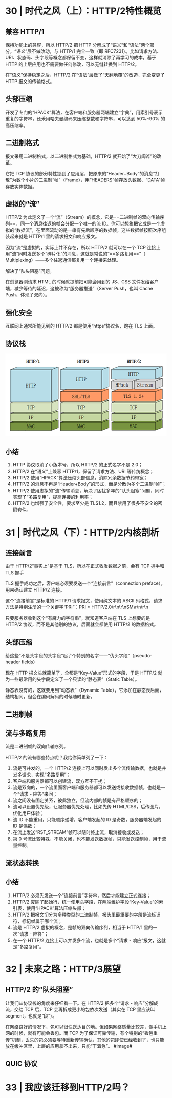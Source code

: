 # 30 | 时代之风（上）：HTTP/2特性概览
## 兼容 HTTP/1
保持功能上的兼容，所以 HTTP/2 把 HTTP 分解成了“语义”和“语法”两个部分，“语义”层不做改动，与 HTTP/1 完全一致（即 RFC7231）。比如请求方法、URI、状态码、头字段等概念都保留不变，这样就消除了再学习的成本，基于 HTTP 的上层应用也不需要做任何修改，可以无缝转换到 HTTP/2。

在“语义”保持稳定之后，HTTP/2 在“语法”层做了“天翻地覆”的改造，完全变更了 HTTP 报文的传输格式。

## 头部压缩
开发了专门的“HPACK”算法，在客户端和服务器两端建立“字典”，用索引号表示重复的字符串，还釆用哈夫曼编码来压缩整数和字符串，可以达到 50%~90% 的高压缩率。

## 二进制格式
报文采用二进制格式，以二进制格式为基础，HTTP/2 就开始了“大刀阔斧”的改革。

它把 TCP 协议的部分特性挪到了应用层，把原来的“Header+Body”的消息“打散”为数个小片的二进制“帧”（Frame），用“HEADERS”帧存放头数据、“DATA”帧存放实体数据。

## 虚拟的“流”
HTTP/2 为此定义了一个“流”（Stream）的概念，它是==二进制帧的双向传输序列==，同一个消息往返的帧会分配一个唯一的流 ID。你可以想象把它成是一个虚拟的“数据流”，在里面流动的是一串有先后顺序的数据帧，这些数据帧按照次序组装起来就是 HTTP/1 里的请求报文和响应报文。

因为“流”是虚拟的，实际上并不存在，所以 HTTP/2 就可以在一个 TCP 连接上用“流”同时发送多个“碎片化”的消息，这就是常说的“==多路复用==”（ Multiplexing）——多个往返通信都复用一个连接来处理。

解决了“队头阻塞”问题。

在浏览器刚请求 HTML 的时候就提前把可能会用到的 JS、CSS 文件发给客户端，减少等待的延迟，这被称为“服务器推送”（Server Push，也叫 Cache Push，体现了双向）。

## 强化安全
互联网上通常所能见到的 HTTP/2 都是使用“https”协议名，跑在 TLS 上面。

## 协议栈
![title](https://raw.githubusercontent.com/Elingering/note-images/master/gitnote/2020/04/02/Snipaste_2020-04-02_13-27-32-1585805260909.png)

## 小结
1. HTTP 协议取消了小版本号，所以 HTTP/2 的正式名字不是 2.0；
2. HTTP/2 在“语义”上兼容 HTTP/1，保留了请求方法、URI 等传统概念；
3. HTTP/2 使用“HPACK”算法压缩头部信息，消除冗余数据节约带宽；
4. HTTP/2 的消息不再是“Header+Body”的形式，而是分散为多个二进制“帧”；
5. HTTP/2 使用虚拟的“流”传输消息，解决了困扰多年的“队头阻塞”问题，同时实现了“多路复用”，提高连接的利用率；
6. HTTP/2 也增强了安全性，要求至少是 TLS1.2，而且禁用了很多不安全的密码套件。

# 31 | 时代之风（下）：HTTP/2内核剖析
## 连接前言
由于 HTTP/2“事实上”是基于 TLS，所以在正式收发数据之前，会有 TCP 握手和 TLS 握手

TLS 握手成功之后，客户端必须要发送一个“连接前言”（connection preface），用来确认建立 HTTP/2 连接。

这个“连接前言”是标准的 HTTP/1 请求报文，使用纯文本的 ASCII 码格式，请求方法是特别注册的一个关键字“PRI”：PRI * HTTP/2.0\r\n\r\nSM\r\n\r\n

只要服务器收到这个“有魔力的字符串”，就知道客户端在 TLS 上想要的是 HTTP/2 协议，而不是其他别的协议，后面就会都使用 HTTP/2 的数据格式。

## 头部压缩
给这些“不是头字段的头字段”起了个特别的名字——“伪头字段”（pseudo-header fields）

现在 HTTP 报文头就简单了，全都是“Key-Value”形式的字段，于是 HTTP/2 就为一些最常用的头字段定义了一个只读的“静态表”（Static Table）。

静态表没有的，这就要用到“动态表”（Dynamic Table），它添加在静态表后面，结构相同，但会在编码解码的时候随时更新。

## 二进制帧

## 流与多路复用
流是二进制帧的双向传输序列。

HTTP/2 的流有哪些特点呢？我给你简单列了一下：
1. 流是可并发的，一个 HTTP/2 连接上可以同时发出多个流传输数据，也就是并发多请求，实现“多路复用”；
2. 客户端和服务器都可以创建流，双方互不干扰；
3. 流是双向的，一个流里面客户端和服务器都可以发送或接收数据帧，也就是一个“请求 - 应答”来回；
4. 流之间没有固定关系，彼此独立，但流内部的帧是有严格顺序的；
5. 流可以设置优先级，让服务器优先处理，比如先传 HTML/CSS，后传图片，优化用户体验；
6. 流 ID 不能重用，只能顺序递增，客户端发起的 ID 是奇数，服务器端发起的 ID 是偶数；
7. 在流上发送“RST_STREAM”帧可以随时终止流，取消接收或发送；
8. 第 0 号流比较特殊，不能关闭，也不能发送数据帧，只能发送控制帧，用于流量控制。

## 流状态转换

## 小结
1. HTTP/2 必须先发送一个“连接前言”字符串，然后才能建立正式连接；
2. HTTP/2 废除了起始行，统一使用头字段，在两端维护字段“Key-Value”的索引表，使用“HPACK”算法压缩头部；
3. HTTP/2 把报文切分为多种类型的二进制帧，报头里最重要的字段是流标识符，标记帧属于哪个流；
4. 流是 HTTP/2 虚拟的概念，是帧的双向传输序列，相当于 HTTP/1 里的一次“请求 - 应答”；
5. 在一个 HTTP/2 连接上可以并发多个流，也就是多个“请求 - 响应”报文，这就是“多路复用”。

# 32 | 未来之路：HTTP/3展望
## HTTP/2 的“队头阻塞”
让我们从协议栈的角度来仔细看一下。在 HTTP/2 把多个“请求 - 响应”分解成流，交给 TCP 后，TCP 会再拆成更小的包依次发送（其实在 TCP 里应该叫 segment，也就是“段”）。

在网络良好的情况下，包可以很快送达目的地。但如果网络质量比较差，像手机上网的时候，就有可能会丢包。而 TCP 为了保证可靠传输，有个特别的“丢包重传”机制，丢失的包必须要等待重新传输确认，其他的包即使已经收到了，也只能放在缓冲区里，上层的应用拿不出来，只能“干着急”。
#image#

## QUIC 协议

# 33 | 我应该迁移到HTTP/2吗？

